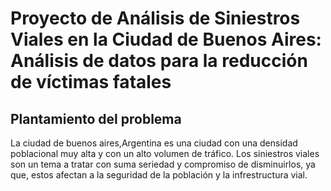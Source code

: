 # Proyecto de Análisis de Siniestros Viales en la Ciudad de Buenos Aires: Análisis de datos para la reducción de víctimas fatales


## Plantamiento del problema
La ciudad de buenos aires,Argentina es una ciudad con una densidad poblacional muy alta y con un alto volumen de tráfico. Los siniestros viales son un tema a tratar con suma seriedad y compromiso de disminuirlos, ya que, estos afectan a la seguridad de la población y la infrestructura vial.

